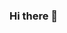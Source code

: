 ### Hi there 👋

<!--
**OmarSaber1/OmarSaber1** is a ✨ _special_ ✨ repository because its `README.md` (this file) appears on your GitHub profile.

Hey 👋🏻
My name is Omar Saber, I am an Egyptian software engineer specialized as a fullstack web developer 💻.
I am looking forward to learning about new technologies and gain more knowledge .


### 📬 Get in touch 
gmail : osaber218@gmail.com
linkedIn : www.linkedin.com/in/omar-saber

